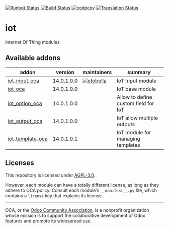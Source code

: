 [![Runbot Status](https://runbot.odoo-community.org/runbot/badge/flat/269/14.0.svg)](https://runbot.odoo-community.org/runbot/repo/github-com-oca-iot-269)
[![Build Status](https://travis-ci.com/OCA/iot.svg?branch=14.0)](https://travis-ci.com/OCA/iot)
[![codecov](https://codecov.io/gh/OCA/iot/branch/14.0/graph/badge.svg)](https://codecov.io/gh/OCA/iot)
[![Translation Status](https://translation.odoo-community.org/widgets/iot-14-0/-/svg-badge.svg)](https://translation.odoo-community.org/engage/iot-14-0/?utm_source=widget)

<!-- /!\ do not modify above this line -->

# iot

Internet Of Thing modules

<!-- /!\ do not modify below this line -->

<!-- prettier-ignore-start -->

[//]: # (addons)

Available addons
----------------
addon | version | maintainers | summary
--- | --- | --- | ---
[iot_input_oca](iot_input_oca/) | 14.0.1.0.0 | [![etobella](https://github.com/etobella.png?size=30px)](https://github.com/etobella) | IoT Input module
[iot_oca](iot_oca/) | 14.0.1.0.0 |  | IoT base module
[iot_option_oca](iot_option_oca/) | 14.0.1.0.0 |  | Allow to define custom field for IoT
[iot_output_oca](iot_output_oca/) | 14.0.1.0.0 |  | IoT allow multiple outputs
[iot_template_oca](iot_template_oca/) | 14.0.1.0.1 |  | IoT module for managing templates

[//]: # (end addons)

<!-- prettier-ignore-end -->

## Licenses

This repository is licensed under [AGPL-3.0](LICENSE).

However, each module can have a totally different license, as long as they adhere to OCA
policy. Consult each module's `__manifest__.py` file, which contains a `license` key
that explains its license.

----

OCA, or the [Odoo Community Association](http://odoo-community.org/), is a nonprofit
organization whose mission is to support the collaborative development of Odoo features
and promote its widespread use.
